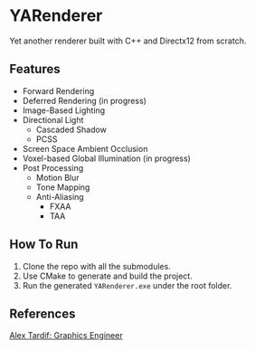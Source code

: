 # YARenderer

Yet another renderer built with C++ and Directx12 from scratch. 

## Features

- Forward Rendering
- Deferred Rendering (in progress)
- Image-Based Lighting
- Directional Light
  - Cascaded Shadow
  - PCSS
- Screen Space Ambient Occlusion
- Voxel-based Global Illumination (in progress)
- Post Processing
  - Motion Blur
  - Tone Mapping
  - Anti-Aliasing
    - FXAA
    - TAA

## How To Run

1. Clone the repo with all the submodules. 
2. Use CMake to generate and build the project. 
3. Run the generated `YARenderer.exe` under the root folder.


## References

[Alex Tardif: Graphics Engineer](https://alextardif.com/TAA.html)